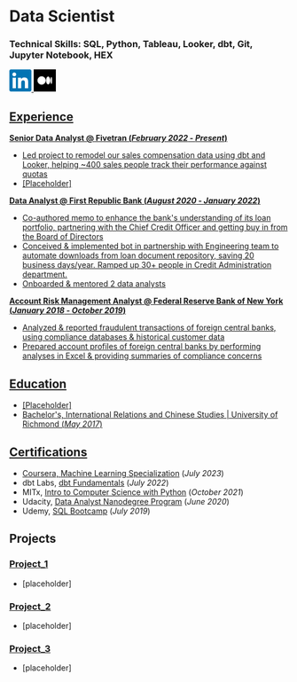 # Data Scientist

### Technical Skills: SQL, Python, Tableau, Looker, dbt, Git, Jupyter Notebook, HEX

<p float="right">
  <a href="https://www.linkedin.com/in/chloe-lubin/"><img src="assets/img/linkedin_logo.png" alt="LinkedIn" width="40" height="40" />
  <a href="https://chloe-lubin.medium.com/"><img src="assets/img/medium_logo.png" alt="Medium" width="40" height="40" />
</p>

## Experience
**Senior Data Analyst @ Fivetran (_February 2022_ - _Present_)**
* Led project to remodel our sales compensation data using dbt and Looker, helping ~400 sales people track their performance against quotas
* [Placeholder]

**Data Analyst @ First Republic Bank (_August 2020_ - _January 2022_)**
* Co-authored memo to enhance the bank's understanding of its loan portfolio, partnering with the Chief Credit Officer and getting buy in from the Board of Directors
* Conceived & implemented bot in partnership with Engineering team to automate downloads from loan document repository, saving 20 business days/year. Ramped up 30+ people in Credit Administration department.
* Onboarded & mentored 2 data analysts

**Account Risk Management Analyst @ Federal Reserve Bank of New York (_January 2018_ - _October 2019_)**
* Analyzed & reported fraudulent transactions of foreign central banks, using compliance databases & historical customer data
* Prepared account profiles of foreign central banks by performing analyses in Excel & providing summaries of compliance concerns

## Education
* [Placeholder]
* Bachelor's, International Relations and Chinese Studies | University of Richmond (_May 2017_)

## Certifications
* Coursera, [Machine Learning Specialization](https://www.coursera.org/account/accomplishments/specialization/certificate/X5VVNJ6RTSTD) (_July 2023_)
* dbt Labs, [dbt Fundamentals](https://www.credential.net/69fcd590-2344-43ba-bc9a-0aa8cbbc75f4#gs.mnrv2c) (_July 2022_)
* MITx, [Intro to Computer Science with Python](https://courses.edx.org/certificates/bc75b9a3db7e4d3b8944a245678b5e1a) (_October 2021_)
* Udacity, [Data Analyst Nanodegree Program](https://graduation.udacity.com/confirm/NDPFPUCE) (_June 2020_)
* Udemy, [SQL Bootcamp](https://www.udemy.com/certificate/UC-7ZN6YVPU/) (_July 2019_)

## Projects
### [Project_1](https://github.com/chloelubin/project_1)
* [placeholder]

### [Project_2](https://github.com/chloelubin/project_2)
* [placeholder]

### [Project_3](https://github.com/chloelubin/project_3)
* [placeholder]
